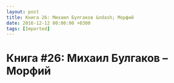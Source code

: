 ```yaml
---
layout: post
title: Книга 26: Михаил Булгаков &ndash; Морфий
date: 2016-12-12 00:00:00 +0300
tags: [Imported]
---
```

# Книга #26: Михаил Булгаков – Морфий

